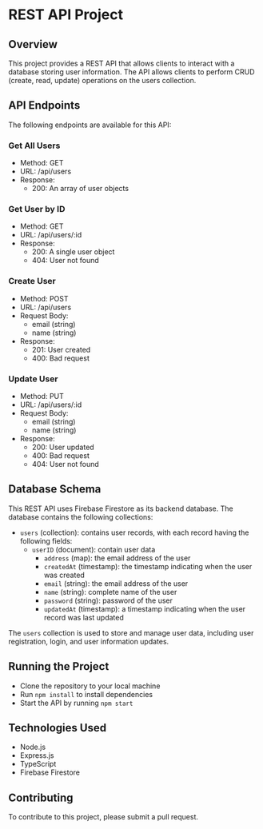 # REST API Project

## Overview
This project provides a REST API that allows clients to interact with a database storing user information. The API allows clients to perform CRUD (create, read, update) operations on the users collection.

## API Endpoints
The following endpoints are available for this API:

### Get All Users
- Method: GET
- URL: /api/users
- Response:
  - 200: An array of user objects

### Get User by ID
- Method: GET
- URL: /api/users/:id
- Response:
  - 200: A single user object
  - 404: User not found

### Create User
- Method: POST
- URL: /api/users
- Request Body:
  - email (string)
  - name (string)
- Response:
  - 201: User created
  - 400: Bad request

### Update User
- Method: PUT
- URL: /api/users/:id
- Request Body:
  - email (string)
  - name (string)
- Response:
  - 200: User updated
  - 400: Bad request
  - 404: User not found

## Database Schema
This REST API uses Firebase Firestore as its backend database. The database contains the following collections:
- `users` (collection): contains user records, with each record having the following fields:
  - `userID` (document): contain user data
    - `address` (map): the email address of the user
    - `createdAt` (timestamp): the timestamp indicating when the user was created
    - `email` (string): the email address of the user
    - `name` (string): complete name of the user
    - `password` (string): password of the user
    - `updatedAt` (timestamp): a timestamp indicating when the user record was last updated

The `users` collection is used to store and manage user data, including user registration, login, and user information updates.

## Running the Project
- Clone the repository to your local machine
- Run `npm install` to install dependencies
- Start the API by running `npm start`

## Technologies Used
- Node.js
- Express.js
- TypeScript
- Firebase Firestore

## Contributing
To contribute to this project, please submit a pull request.
